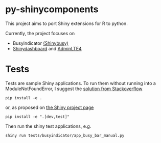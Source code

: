 # py-shinycomponents

This project aims to port Shiny extensions for R to python.

Currently, the project focuses on 
  * Busyindicator [(Shinybusy)](https://dreamrs.github.io/shinybusy/)
  * [Shinydashboard](https://rstudio.github.io/shinydashboard/) and [AdminLTE4](https://github.com/MGatner/adminlte4)

# Tests
Tests are sample Shiny applications.
To run them without running into a ModuleNotFoundError, I suggest the [solution from Stackoverflow](https://stackoverflow.com/questions/714063/importing-modules-from-parent-folder/50194143#50194143)

```
pip install -e .
```

or, as proposed on [the Shiny project page](https://github.com/rstudio/py-shiny/)
```
pip install -e ".[dev,test]"
```

Then run the shiny test applications, e.g.
```
shiny run tests/busyindicator/app_busy_bar_manual.py
```

